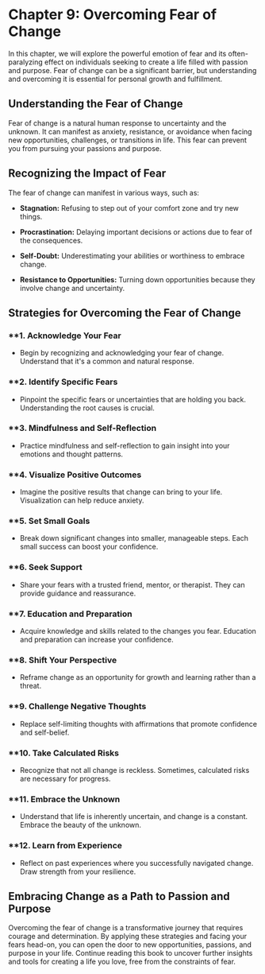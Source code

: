 Chapter 9: Overcoming Fear of Change
====================================

In this chapter, we will explore the powerful emotion of fear and its often-paralyzing effect on individuals seeking to create a life filled with passion and purpose. Fear of change can be a significant barrier, but understanding and overcoming it is essential for personal growth and fulfillment.

**Understanding the Fear of Change**
------------------------------------

Fear of change is a natural human response to uncertainty and the unknown. It can manifest as anxiety, resistance, or avoidance when facing new opportunities, challenges, or transitions in life. This fear can prevent you from pursuing your passions and purpose.

**Recognizing the Impact of Fear**
----------------------------------

The fear of change can manifest in various ways, such as:

* **Stagnation:** Refusing to step out of your comfort zone and try new things.

* **Procrastination:** Delaying important decisions or actions due to fear of the consequences.

* **Self-Doubt:** Underestimating your abilities or worthiness to embrace change.

* **Resistance to Opportunities:** Turning down opportunities because they involve change and uncertainty.

**Strategies for Overcoming the Fear of Change**
------------------------------------------------

### \*\*1. **Acknowledge Your Fear**

* Begin by recognizing and acknowledging your fear of change. Understand that it's a common and natural response.

### \*\*2. **Identify Specific Fears**

* Pinpoint the specific fears or uncertainties that are holding you back. Understanding the root causes is crucial.

### \*\*3. **Mindfulness and Self-Reflection**

* Practice mindfulness and self-reflection to gain insight into your emotions and thought patterns.

### \*\*4. **Visualize Positive Outcomes**

* Imagine the positive results that change can bring to your life. Visualization can help reduce anxiety.

### \*\*5. **Set Small Goals**

* Break down significant changes into smaller, manageable steps. Each small success can boost your confidence.

### \*\*6. **Seek Support**

* Share your fears with a trusted friend, mentor, or therapist. They can provide guidance and reassurance.

### \*\*7. **Education and Preparation**

* Acquire knowledge and skills related to the changes you fear. Education and preparation can increase your confidence.

### \*\*8. **Shift Your Perspective**

* Reframe change as an opportunity for growth and learning rather than a threat.

### \*\*9. **Challenge Negative Thoughts**

* Replace self-limiting thoughts with affirmations that promote confidence and self-belief.

### \*\*10. **Take Calculated Risks**

* Recognize that not all change is reckless. Sometimes, calculated risks are necessary for progress.

### \*\*11. **Embrace the Unknown**

* Understand that life is inherently uncertain, and change is a constant. Embrace the beauty of the unknown.

### \*\*12. **Learn from Experience**

* Reflect on past experiences where you successfully navigated change. Draw strength from your resilience.

**Embracing Change as a Path to Passion and Purpose**
-----------------------------------------------------

Overcoming the fear of change is a transformative journey that requires courage and determination. By applying these strategies and facing your fears head-on, you can open the door to new opportunities, passions, and purpose in your life. Continue reading this book to uncover further insights and tools for creating a life you love, free from the constraints of fear.
